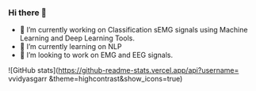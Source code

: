 ### Hi there 👋


- 🔭 I’m currently working on Classification sEMG signals using Machine Learning and Deep Learning Tools.
- 🌱 I’m currently learning on  NLP
- 👯 I’m looking to work on EMG and EEG signals.





![GitHub stats](https://github-readme-stats.vercel.app/api?username= vvidyasgarr &theme=highcontrast&show_icons=true)
